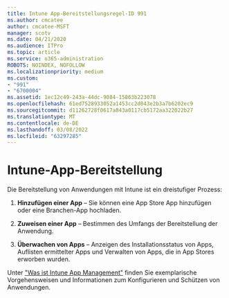 ```yaml
---
title: Intune App-Bereitstellungsregel-ID 991
ms.author: cmcatee
author: cmcatee-MSFT
manager: scotv
ms.date: 04/21/2020
ms.audience: ITPro
ms.topic: article
ms.service: o365-administration
ROBOTS: NOINDEX, NOFOLLOW
ms.localizationpriority: medium
ms.custom:
- "991"
- "6700004"
ms.assetid: 1ec12c49-243a-44dc-9084-15863b223078
ms.openlocfilehash: 61ed7528933052a1453cc2d043e2b3a7b6202ec9
ms.sourcegitcommit: d11262728f0617a843a0117cb5172aa322022b27
ms.translationtype: MT
ms.contentlocale: de-DE
ms.lasthandoff: 03/08/2022
ms.locfileid: "63297285"
---
```

# <a name="intune-app-deployment"></a>Intune-App-Bereitstellung

Die Bereitstellung von Anwendungen mit Intune ist ein dreistufiger Prozess:
  
1. **Hinzufügen einer App** – Sie können eine App Store App hinzufügen oder eine Branchen-App hochladen.

2. **Zuweisen einer App** – Bestimmen des Umfangs der Bereitstellung der Anwendung.

3. **Überwachen von Apps** – Anzeigen des Installationsstatus von Apps, Auflisten ermittelter Apps und Verwalten von Apps, die in App Stores erworben wurden.

Unter ["Was ist Intune App Management"](https://docs.microsoft.com/intune/app-management) finden Sie exemplarische Vorgehensweisen und Informationen zum Konfigurieren und Schützen von Anwendungen.
  